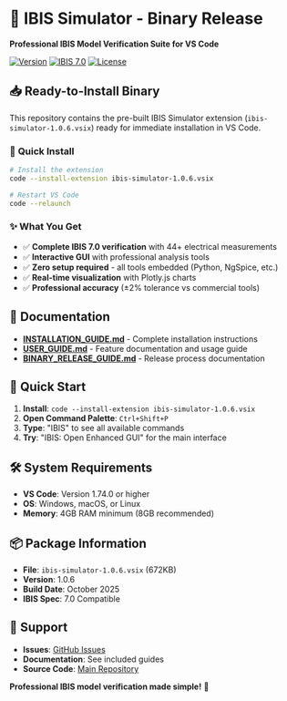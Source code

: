 # 🎯 IBIS Simulator - Binary Release

**Professional IBIS Model Verification Suite for VS Code**

[![Version](https://img.shields.io/badge/version-1.0.6-blue.svg)](https://github.com/Open-DDR/ibis)
[![IBIS 7.0](https://img.shields.io/badge/IBIS-7.0%20Compatible-green.svg)](https://ibis.org/)
[![License](https://img.shields.io/badge/license-MIT-green.svg)](LICENSE)

## 📥 **Ready-to-Install Binary**

This repository contains the pre-built IBIS Simulator extension (`ibis-simulator-1.0.6.vsix`) ready for immediate installation in VS Code.

### 🚀 **Quick Install**

```bash
# Install the extension
code --install-extension ibis-simulator-1.0.6.vsix

# Restart VS Code
code --relaunch
```

### ✨ **What You Get**

- ✅ **Complete IBIS 7.0 verification** with 44+ electrical measurements
- ✅ **Interactive GUI** with professional analysis tools
- ✅ **Zero setup required** - all tools embedded (Python, NgSpice, etc.)
- ✅ **Real-time visualization** with Plotly.js charts
- ✅ **Professional accuracy** (±2% tolerance vs commercial tools)

## 📖 **Documentation**

- **[INSTALLATION_GUIDE.md](INSTALLATION_GUIDE.md)** - Complete installation instructions
- **[USER_GUIDE.md](USER_GUIDE.md)** - Feature documentation and usage guide
- **[BINARY_RELEASE_GUIDE.md](BINARY_RELEASE_GUIDE.md)** - Release process documentation

## 🎯 **Quick Start**

1. **Install**: `code --install-extension ibis-simulator-1.0.6.vsix`
2. **Open Command Palette**: `Ctrl+Shift+P`
3. **Type**: "IBIS" to see all available commands
4. **Try**: "IBIS: Open Enhanced GUI" for the main interface

## 🛠️ **System Requirements**

- **VS Code**: Version 1.74.0 or higher
- **OS**: Windows, macOS, or Linux
- **Memory**: 4GB RAM minimum (8GB recommended)

## 📦 **Package Information**

- **File**: `ibis-simulator-1.0.6.vsix` (672KB)
- **Version**: 1.0.6
- **Build Date**: October 2025
- **IBIS Spec**: 7.0 Compatible

## 🤝 **Support**

- **Issues**: [GitHub Issues](https://github.com/Open-DDR/ibis/issues)
- **Documentation**: See included guides
- **Source Code**: [Main Repository](https://github.com/Open-DDR/ibis)

**Professional IBIS model verification made simple!** 🚀